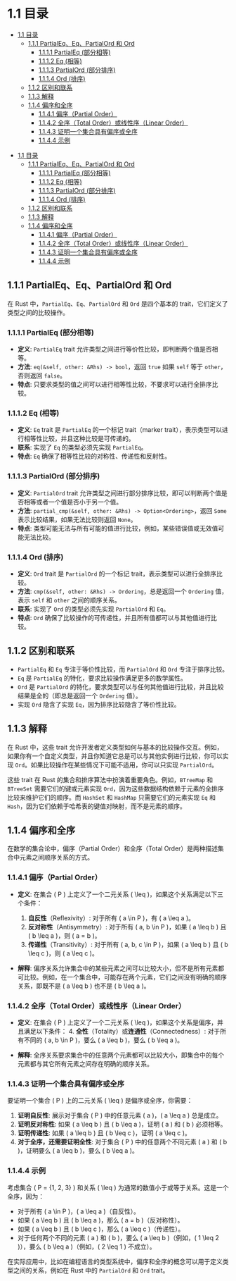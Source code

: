 ﻿# 1.1 目录

<!-- TOC START -->
- [1.1 目录](#11-目录)
  - [1.1.1 PartialEq、Eq、PartialOrd 和 Ord](#111-partialeqeqpartialord-和-ord)
    - [1.1.1.1 PartialEq (部分相等)](#1111-partialeq-部分相等)
    - [1.1.1.2 Eq (相等)](#1112-eq-相等)
    - [1.1.1.3 PartialOrd (部分排序)](#1113-partialord-部分排序)
    - [1.1.1.4 Ord (排序)](#1114-ord-排序)
  - [1.1.2 区别和联系](#112-区别和联系)
  - [1.1.3 解释](#113-解释)
  - [1.1.4 偏序和全序](#114-偏序和全序)
    - [1.1.4.1 偏序（Partial Order）](#1141-偏序partial-order)
    - [1.1.4.2 全序（Total Order）或线性序（Linear Order）](#1142-全序total-order或线性序linear-order)
    - [1.1.4.3 证明一个集合具有偏序或全序](#1143-证明一个集合具有偏序或全序)
    - [1.1.4.4 示例](#1144-示例)
<!-- TOC END -->

- [1.1 目录](#11-目录)
  - [1.1.1 PartialEq、Eq、PartialOrd 和 Ord](#111-partialeqeqpartialord-和-ord)
    - [1.1.1.1 PartialEq (部分相等)](#1111-partialeq-部分相等)
    - [1.1.1.2 Eq (相等)](#1112-eq-相等)
    - [1.1.1.3 PartialOrd (部分排序)](#1113-partialord-部分排序)
    - [1.1.1.4 Ord (排序)](#1114-ord-排序)
  - [1.1.2 区别和联系](#112-区别和联系)
  - [1.1.3 解释](#113-解释)
  - [1.1.4 偏序和全序](#114-偏序和全序)
    - [1.1.4.1 偏序（Partial Order）](#1141-偏序partial-order)
    - [1.1.4.2 全序（Total Order）或线性序（Linear Order）](#1142-全序total-order或线性序linear-order)
    - [1.1.4.3 证明一个集合具有偏序或全序](#1143-证明一个集合具有偏序或全序)
    - [1.1.4.4 示例](#1144-示例)

## 1.1.1 PartialEq、Eq、PartialOrd 和 Ord

在 Rust 中，`PartialEq`、`Eq`、`PartialOrd` 和 `Ord` 是四个基本的 trait，它们定义了类型之间的比较操作。

### 1.1.1.1 PartialEq (部分相等)

- **定义**: `PartialEq` trait 允许类型之间进行等价性比较，即判断两个值是否相等。
- **方法**: `eq(&self, other: &Rhs) -> bool`，返回 `true` 如果 `self` 等于 `other`，否则返回 `false`。
- **特点**: 只要求类型的值之间可以进行相等性比较，不要求可以进行全排序比较。

### 1.1.1.2 Eq (相等)

- **定义**: `Eq` trait 是 `PartialEq` 的一个标记 trait（marker trait），表示类型可以进行相等性比较，并且这种比较是可传递的。
- **联系**: 实现了 `Eq` 的类型必须先实现 `PartialEq`。
- **特点**: `Eq` 确保了相等性比较的对称性、传递性和反射性。

### 1.1.1.3 PartialOrd (部分排序)

- **定义**: `PartialOrd` trait 允许类型之间进行部分排序比较，即可以判断两个值是否相等或者一个值是否小于另一个值。
- **方法**: `partial_cmp(&self, other: &Rhs) -> Option<Ordering>`，返回 `Some` 表示比较结果，如果无法比较则返回 `None`。
- **特点**: 类型可能无法与所有可能的值进行比较，例如，某些错误值或无效值可能无法比较。

### 1.1.1.4 Ord (排序)

- **定义**: `Ord` trait 是 `PartialOrd` 的一个标记 trait，表示类型可以进行全排序比较。
- **方法**: `cmp(&self, other: &Rhs) -> Ordering`，总是返回一个 `Ordering` 值，表示 `self` 和 `other` 之间的顺序关系。
- **联系**: 实现了 `Ord` 的类型必须先实现 `PartialOrd` 和 `Eq`。
- **特点**: `Ord` 确保了比较操作的可传递性，并且所有值都可以与其他值进行比较。

## 1.1.2 区别和联系

- `PartialEq` 和 `Eq` 专注于等价性比较，而 `PartialOrd` 和 `Ord` 专注于排序比较。
- `Eq` 是 `PartialEq` 的特化，要求比较操作满足更多的数学属性。
- `Ord` 是 `PartialOrd` 的特化，要求类型可以与任何其他值进行比较，并且比较结果是全的（即总是返回一个 `Ordering` 值）。
- 实现 `Ord` 隐含了实现 `Eq`，因为排序比较隐含了等价性比较。

## 1.1.3 解释

在 Rust 中，这些 trait 允许开发者定义类型如何与基本的比较操作交互。例如，如果你有一个自定义类型，并且你知道它总是可以与其他实例进行比较，你可以实现 `Ord`。如果比较操作在某些情况下可能不适用，你可以只实现 `PartialOrd`。

这些 trait 在 Rust 的集合和排序算法中扮演着重要角色。例如，`BTreeMap` 和 `BTreeSet` 需要它们的键或元素实现 `Ord`，因为这些数据结构依赖于元素的全排序比较来维护它们的顺序。而 `HashSet` 和 `HashMap` 只需要它们的元素实现 `Eq` 和 `Hash`，因为它们依赖于哈希表的键值对映射，而不是元素的顺序。

## 1.1.4 偏序和全序

在数学的集合论中，偏序（Partial Order）和全序（Total Order）是两种描述集合中元素之间顺序关系的方式。

### 1.1.4.1 偏序（Partial Order）

- **定义**: 在集合 \( P \) 上定义了一个二元关系 \( \leq \)，如果这个关系满足以下三个条件：
  1. **自反性**（Reflexivity）: 对于所有 \( a \in P \)，有 \( a \leq a \)。
  2. **反对称性**（Antisymmetry）: 对于所有 \( a, b \in P \)，如果 \( a \leq b \) 且 \( b \leq a \)，则 \( a = b \)。
  3. **传递性**（Transitivity）: 对于所有 \( a, b, c \in P \)，如果 \( a \leq b \) 且 \( b \leq c \)，则 \( a \leq c \)。

- **解释**: 偏序关系允许集合中的某些元素之间可以比较大小，但不是所有元素都可比较。例如，在一个集合中，可能存在两个元素，它们之间没有明确的顺序关系，即既不是 \( a \leq b \) 也不是 \( b \leq a \)。

### 1.1.4.2 全序（Total Order）或线性序（Linear Order）

- **定义**: 在集合 \( P \) 上定义了一个二元关系 \( \leq \)，如果这个关系是偏序，并且满足以下条件：
  4. **全性**（Totality）或**连通性**（Connectedness）: 对于所有不同的 \( a, b \in P \)，要么 \( a \leq b \)，要么 \( b \leq a \)。

- **解释**: 全序关系要求集合中的任意两个元素都可以比较大小，即集合中的每个元素都与其它所有元素之间存在明确的顺序关系。

### 1.1.4.3 证明一个集合具有偏序或全序

要证明一个集合 \( P \) 上的二元关系 \( \leq \) 是偏序或全序，你需要：

1. **证明自反性**: 展示对于集合 \( P \) 中的任意元素 \( a \)，\( a \leq a \) 总是成立。
2. **证明反对称性**: 如果 \( a \leq b \) 且 \( b \leq a \)，证明 \( a \) 和 \( b \) 必须相等。
3. **证明传递性**: 如果 \( a \leq b \) 且 \( b \leq c \)，证明 \( a \leq c \)。
4. **对于全序，还需要证明全性**: 对于集合 \( P \) 中的任意两个不同元素 \( a \) 和 \( b \)，证明要么 \( a \leq b \)，要么 \( b \leq a \)。

### 1.1.4.4 示例

考虑集合 \( P = \{1, 2, 3\} \) 和关系 \( \leq \) 为通常的数值小于或等于关系。这是一个全序，因为：

- 对于所有 \( a \in P \)，\( a \leq a \)（自反性）。
- 如果 \( a \leq b \) 且 \( b \leq a \)，那么 \( a = b \)（反对称性）。
- 如果 \( a \leq b \) 且 \( b \leq c \)，那么 \( a \leq c \)（传递性）。
- 对于任何两个不同的元素 \( a \) 和 \( b \)，要么 \( a \leq b \)（例如，\( 1 \leq 2 \)），要么 \( b \leq a \)（例如，\( 2 \leq 1 \) 不成立）。

在实际应用中，比如在编程语言的类型系统中，偏序和全序的概念可以用于定义类型之间的关系，例如在 Rust 中的 `PartialOrd` 和 `Ord` trait。
